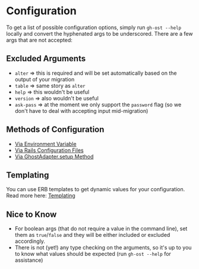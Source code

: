 # Configuration

To get a list of possible configuration options, simply run `gh-ost --help` locally and convert the hyphenated args to be underscored. There are a few args that are not accepted:

## Excluded Arguments

- `alter` => this is required and will be set automatically based on the output of your migration
- `table` => same story as `alter`
- `help` => this wouldn't be useful
- `version` => also wouldn't be useful
- `ask-pass` => at the moment we only support the `password` flag (so we don't have to deal with accepting input mid-migration)

## Methods of Configuration

- [Via Environment Variable](./config/environment_variables.md)
- [Via Rails Configuration Files](./config/rails_configuration_files.md)
- [Via GhostAdapter.setup Method](./config/setup_method.md)

## Templating

You can use ERB templates to get dynamic values for your configuration. Read more here: [Templating](./config/templating.md)

## Nice to Know

- For boolean args (that do not require a value in the command line), set them as `true`/`false` and they will be either included or excluded accordingly.
- There is not (yet!) any type checking on the arguments, so it's up to you to know what values should be expected (run `gh-ost --help` for assistance)
